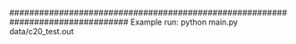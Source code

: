 ################################################################################
Example run: python main.py data/c20_test.out
